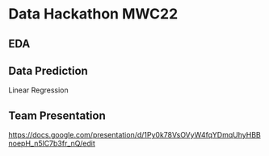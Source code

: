 # Data Hackathon MWC22

## EDA

## Data Prediction
Linear Regression
 
 ## Team Presentation
 https://docs.google.com/presentation/d/1Py0k78VsOVyW4fqYDmqUhyHBBnoepH_n5lC7b3fr_nQ/edit

